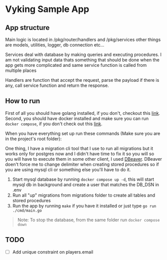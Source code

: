 # Vyking Sample App

## App structure
Main logic is located in /pkg/router/handlers and /pkg/services other things are models, utilities, logger, db connection etc...

Services deal with database by making queries and executing procedures.
I am not validating input data thats something that should be done
when the app gets more complicated and same service function is called from multiple places

Handlers are function that accept the request, parse the payload if there is any, call service function and return the response.

## How to run

First of all you should have golang installed, if you don't, checkout this [link](https://go.dev/doc/install).
Second, you should have docker installed and make sure you can run `docker compose`,
if you don't check out this [link](https://docs.docker.com/engine/install/).

When you have everything set up run these commands (Make sure you are in the project's root folder):

One thing, I have a migration cli tool that I use to run all migrations but it works only for postgres now
and I didn't have time to fix it so you will so you will have to execute them in some other client, I used [DBeaver](https://dbeaver.io/).
DBeaver doen't force me to change delimiter when creating stored procedures so
if you are using mysql cli or something else you'll have to do it.

1. Start mysql database by running `docker compose up -d`, this will start mysql db in background and create a user that matches the DB_DSN in .env
2. Run all "up" migrations from migrations folder to create all tables and stored procedures
3. Run the app by running `make` if you have it installed or just type `go run ./cmd/main.go`

> Note: To stop the database, from the same folder run `docker compose down`


## TODO

- [ ] Add unique constraint on players.email
